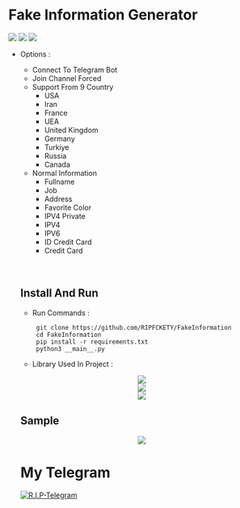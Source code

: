 # Fake Information Generator
<a href="https://pypi.org/project/Pyrogram/"><img src="https://img.shields.io/badge/Pyrogram-2.0.106-orange" ></a>
  <a href="https://pypi.org/project/Faker/"><img src="https://img.shields.io/badge/Faker-18.10.1-red" ></a>
<a href="https://pypi.org/project/TgCrypto/"><img src="https://img.shields.io/badge/TgCrypto-1.2.5-blue" ></a>
<ul>
  <li>Options :</li>
    <ul>
      <li>Connect To Telegram Bot
      <li>Join Channel Forced
      <li>Support From 9 Country
         <ul>
         <li>USA 
         <li>Iran
         <li>France 
         <li>UEA 
         <li>United Kingdom
         <li>Germany 
         <li>Turkiye 
         <li>Russia 
         <li>Canada 
         </ul>
      <li>Normal Information
         <ul>
         <li>Fullname
         <li>Job
         <li>Address
         <li>Favorite Color
         <li>IPV4 Private
         <li>IPV4
         <li>IPV6
         <li>ID Credit Card 
         <li>Credit Card 
         </ul>
</ul>
<br>
<br>

## Install And Run
  * Run Commands :    
  
         git clone https://github.com/RIPFCKETY/FakeInformation
         cd FakeInformation
         pip install -r requirements.txt
         python3 __main__.py

  * Library Used In Project :

  <p align="center">
  <a href="https://pypi.org/project/Pyrogram/"><img src="https://img.shields.io/badge/Pyrogram-2.0.106-orange" ></a>
<br>
  <a href="https://pypi.org/project/Faker/"><img src="https://img.shields.io/badge/Faker-18.10.1-red" ></a>
<br>
<a href="https://pypi.org/project/TgCrypto/"><img src="https://img.shields.io/badge/TgCrypto-1.2.5-blue" ></a>
<br>
  </p>

## Sample
<p align="center"><img src="https://i.imgur.com/vNHsKiW.png"></p>

# My Telegram
<a href="https://t.me/RIP_PROJECTS/"><img alt="R.I.P-Telegram" src="https://img.shields.io/badge/R.I.P-Telegram-blue" ></a>
